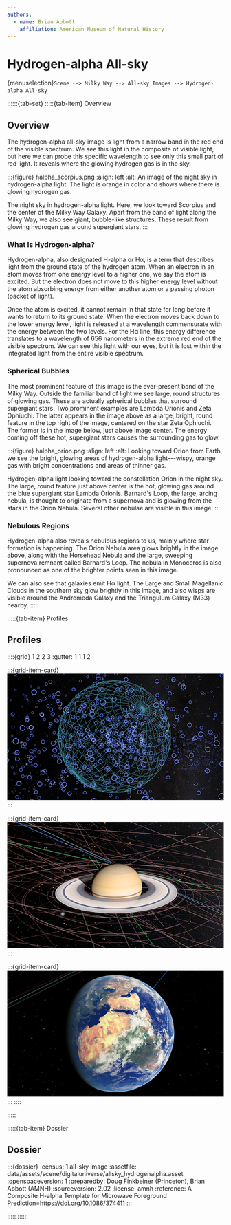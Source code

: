 ```yaml
---
authors:
  - name: Brian Abbott
    affiliation: American Museum of Natural History
---
```



# Hydrogen-alpha All-sky

{menuselection}`Scene --> Milky Way --> All-sky Images --> Hydrogen-alpha All-sky`


::::::{tab-set}
:::::{tab-item} Overview

## Overview

The hydrogen-alpha all-sky image is light from a narrow band in the red end of the visible spectrum. We see this light in the composite of visible light, but here we can probe this specific wavelength to see only this small part of red light. It reveals where the glowing hydrogen gas is in the sky.


:::{figure} halpha_scorpius.png
:align: left
:alt: An image of the night sky in hydrogen-alpha light. The light is orange in color and shows where there is glowing hydrogen gas.

The night sky in hydrogen-alpha light. Here, we look toward Scorpius and the center of the Milky Way Galaxy. Apart from the band of light along the Milky Way, we also see giant, bubble-like structures. These result from glowing hydrogen gas around supergiant stars.
:::



### What Is Hydrogen-alpha?

Hydrogen-alpha, also designated H-alpha or Hα, is a term that describes light from the ground state of the hydrogen atom. When an electron in an atom moves from one energy level to a higher one, we say the atom is excited. But the electron does not move to this higher energy level without the atom absorbing energy from either another atom or a passing photon (packet of light).

Once the atom is excited, it cannot remain in that state for long before it wants to return to its ground state. When the electron moves back down to the lower energy level, light is released at a wavelength commensurate with the energy between the two levels. For the Hα line, this energy difference translates to a wavelength of 656 nanometers in the extreme red end of the visible spectrum. We can see this light with our eyes, but it is lost within the integrated light from the entire visible spectrum.



### Spherical Bubbles

The most prominent feature of this image is the ever-present band of the Milky Way. Outside the familiar band of light we see large, round structures of glowing gas. These are actually spherical bubbles that surround supergiant stars. Two prominent examples are Lambda Orionis and Zeta Ophiuchi. The latter appears in the image above as a large, bright, round feature in the top right of the image, centered on the star Zeta Ophiuchi. The former is in the image below, just above image center. The energy coming off these hot, supergiant stars causes the surrounding gas to glow.



:::{figure} halpha_orion.png
:align: left
:alt: Looking toward Orion from Earth, we see the bright, glowing areas of hydrogen-alpha light---wispy, orange gas with bright concentrations and areas of thinner gas.

Hydrogen-alpha light looking toward the constellation Orion in the night sky. The large, round feature just above center is the hot, glowing gas around the blue supergiant star Lambda Orionis. Barnard's Loop, the large, arcing nebula, is thought to originate from a supernova and is glowing from the stars in the Orion Nebula. Several other nebulae are visible in this image.
:::



### Nebulous Regions

Hydrogen-alpha also reveals nebulous regions to us, mainly where star formation is happening. The Orion Nebula area glows brightly in the image above, along with the Horsehead Nebula and the large, sweeping supernova remnant called Barnard's Loop. The nebula in Monoceros is also pronounced as one of the brighter points seen in this image.

We can also see that galaxies emit Hα light. The Large and Small Magellanic Clouds in the southern sky glow brightly in this image, and also wisps are visible around the Andromeda Galaxy and the Triangulum Galaxy (M33) nearby.
:::::


:::::{tab-item} Profiles

## Profiles

::::{grid} 1 2 2 3
:gutter: 1 1 1 2

:::{grid-item-card} [](/profiles/default/index)
[![default profile](/profiles/default/profile_default_icon.png)](/profiles/default/index)
:::


:::{grid-item-card} [](/profiles/default-full/index)
[![default-full profile](/profiles/default-full/profile_default_full_icon.png)](/profiles/default-full/index)
:::


:::{grid-item-card} [](/profiles/offline/index)
[![offline profile](/profiles/offline/profile_offline_icon.png)](/profiles/offline/index)
:::
::::

:::::


:::::{tab-item} Dossier

## Dossier

:::{dossier}
:census: 1 all-sky image
:assetfile: data/assets/scene/digitaluniverse/allsky_hydrogenalpha.asset
:openspaceversion: 1
:preparedby: Doug Finkbeiner (Princeton), Brian Abbott (AMNH)
:sourceversion: 2.02
:license: amnh
:reference: A Composite H-alpha Template for Microwave Foreground Prediction=https://doi.org/10.1086/374411
:::

:::::
::::::






